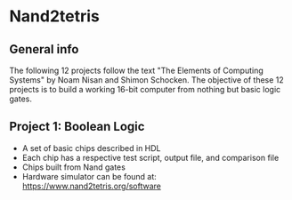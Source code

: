# Nand2tetris

## General info
The following 12 projects follow the text "The Elements of Computing Systems" by Noam Nisan and Shimon Schocken.
The objective of these 12 projects is to build a working 16-bit computer from nothing but basic logic gates.

## Project 1: Boolean Logic 
* A set of basic chips described in HDL 
* Each chip has a respective test script, output file, and comparison file 
* Chips built from Nand gates
* Hardware simulator can be found at: https://www.nand2tetris.org/software 
